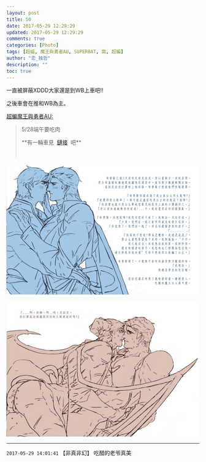 ```yaml
---
layout: post
title: 50
date: 2017-05-29 12:29:29
updated: 2017-05-29 12:29:29
comments: true
categories: [Photo]
tags: [超蝠, 魔王與勇者AU, SUPERBAT, 腐, 超蝙]
author: "恋_独哲"
description: ""
toc: true
---
```


<p>一直被屏蔽XDDD大家還是到WB上車吧!!</p> 
<p>之後車會在推和WB為主。</p> 
<p reblogfrom="reblogfrom"  ><a target="_blank" href="http://superbatdemogorgonandthebrave.lofter.com/post/1eb6db1d_fe29a3f"  >超蝙魔王與勇者AU:</a></p> 
<blockquote> 
 <p>5/28端午要吃肉</p> 
 <p>**有一輛車見&nbsp;&nbsp;<a target="_blank" rel="nofollow" href="http://www.weibo.com/2706868565/F5fMNbMWC?type=comment#_rnd1495990903244"  >鏈接</a>&nbsp;&nbsp;吧**</p> 
 <p><br /></p> 
</blockquote>

![](https://raw.githubusercontent.com/alicewish/maple50821/master/img_YW5MWVN1NEpoZFVKWlNQVjlBdGdjWFdhRUVHS2Q2SDg5YUZ2RFNpbUwzanpSQjUzTUl6NkVnPT0.jpg)

![](https://raw.githubusercontent.com/alicewish/maple50821/master/img_YW5MWVN1NEpoZFVKWlNQVjlBdGdjV0t5THVoL3pDRjJxYU5QUTBZaytsSFJ5SDFMcGJQZnNnPT0.jpg)

---

`2017-05-29 14:01:41` 【非真非幻】 吃醋的老爷真美
